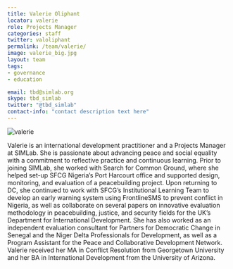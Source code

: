 ```yaml
---
title: Valerie Oliphant
locator: valerie
role: Projects Manager
categories: staff
twitter: valoliphant
permalink: /team/valerie/
image: valerie_big.jpg
layout: team
tags:
- governance
- education

email: tbd@simlab.org
skype: tbd_simlab
twitter: "@tbd_simlab"
contact-info: "contact description text here"
---
```


![valerie]({{site.baseurl}}/images/valerie_big.jpg)

Valerie is an international development practitioner and a Projects Manager at SIMLab.  She is passionate about advancing peace and social equality with a commitment to reflective practice and continuous learning. Prior to joining SIMLab, she worked with Search for Common Ground, where she helped set-up SFCG Nigeria’s Port Harcourt office and supported design, monitoring, and evaluation of a peacebuilding project.  Upon returning to DC, she continued to work with SFCG’s Institutional Learning Team to develop an early warning system using FrontlineSMS to prevent conflict in Nigeria, as well as collaborate on several papers on innovative evaluation methodology in peacebuilding, justice, and security fields for the UK’s Department for International Development.  She has also worked as an independent evaluation consultant for Partners for Democratic Change in Senegal and the Niger Delta Professionals for Development, as well as a Program Assistant for the Peace and Collaborative Development Network.  Valerie received her MA in Conflict Resolution from Georgetown University and her BA in International Development from the University of Arizona.  
